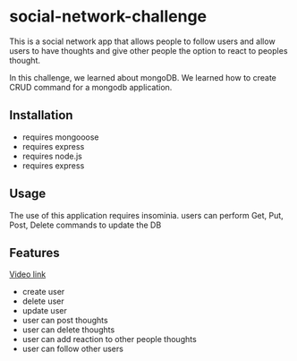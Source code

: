 # social-network-challenge

This is a social network app that allows people to follow users and allow users to have thoughts and give other people the option to react to peoples thought.

In this challenge, we learned about mongoDB. We learned how to create CRUD command for a mongodb application.

## Installation
- requires mongooose 
- requires express
- requires node.js
- requires express

## Usage
The use of this application requires insominia. users can perform Get, Put, Post, Delete commands to update the DB

## Features
[Video link](https://drive.google.com/file/d/13I49oZRqJXX74FoO_0OyycENWl_sUhBU/view) 
- create user
- delete user 
- update user
- user can post thoughts
- user can delete thoughts
- user can add reaction to other people thoughts
- user can follow other users
